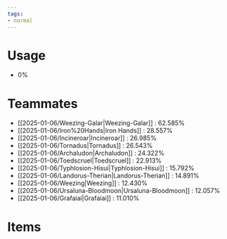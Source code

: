 ```yaml
---
tags:
- normal
---
```

# Usage
- 0%
# Teammates
- [[2025-01-06/Weezing-Galar|Weezing-Galar]] : 62.585%
- [[2025-01-06/Iron%20Hands|Iron Hands]] : 28.557%
- [[2025-01-06/Incineroar|Incineroar]] : 26.985%
- [[2025-01-06/Tornadus|Tornadus]] : 26.543%
- [[2025-01-06/Archaludon|Archaludon]] : 24.322%
- [[2025-01-06/Toedscruel|Toedscruel]] : 22.913%
- [[2025-01-06/Typhlosion-Hisui|Typhlosion-Hisui]] : 15.792%
- [[2025-01-06/Landorus-Therian|Landorus-Therian]] : 14.891%
- [[2025-01-06/Weezing|Weezing]] : 12.430%
- [[2025-01-06/Ursaluna-Bloodmoon|Ursaluna-Bloodmoon]] : 12.057%
- [[2025-01-06/Grafaiai|Grafaiai]] : 11.010%
# Items